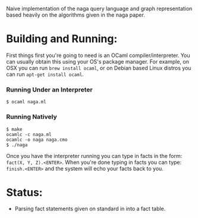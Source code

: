 Naive implementation of the naga query language and graph representation based
heavily on the algorithms given in the naga paper.

# Building and Running:

First things first you're going to need is an OCaml compiler/interpreter. You
can usually obtain this using your OS's package manager. For example, on OSX
you can run `brew install ocaml`, or on Debian based Linux distros you can run
`apt-get install ocaml`.

### Running Under an Interpreter

    $ ocaml naga.ml

### Running Natively

    $ make
    ocamlc -c naga.ml
    ocamlc -o naga naga.cmo
    $ ./naga

Once you have the interpreter running you can type in facts in the form:
`fact(X, Y, Z).<ENTER>`. When you're done typing in facts you can type:
`finish.<ENTER>` and the system will echo your facts back to you.

# Status:

* Parsing fact statements given on standard in into a fact table.
